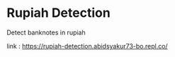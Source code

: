 # Rupiah Detection
Detect banknotes in rupiah 

link : https://rupiah-detection.abidsyakur73-bo.repl.co/
